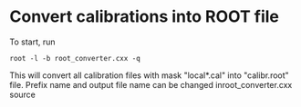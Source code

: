 # Convert calibrations into ROOT file

To start, run

    root -l -b root_converter.cxx -q

This will convert all calibration files with mask "local*.cal" into "calibr.root" file.
Prefix name and output file name can be changed inroot_converter.cxx source

